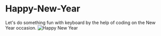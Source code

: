 # Happy-New-Year
Let's do something fun with keyboard by the help of coding on the New Year occasion.
![Happy New Year](images/new_year.png)
